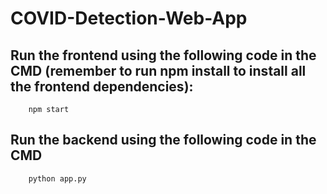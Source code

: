 # COVID-Detection-Web-App

## Run the frontend using the following code in the CMD (remember to run npm install to install all the frontend dependencies):
        npm start


## Run the backend using the following code in the CMD

        python app.py
